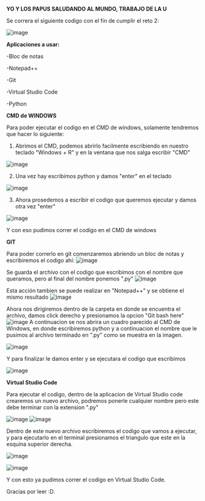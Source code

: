 ****YO Y LOS PAPUS SALUDANDO AL MUNDO, TRABAJO DE LA U****

Se correra el siguiente codigo con el fin de cumplir el reto 2:

![image](https://user-images.githubusercontent.com/124613814/218352663-9b96a455-af87-4c99-b41a-e9fb62365fce.png)

**Aplicaciones a usar:**


-Bloc de notas

-Notepad++

-Git

-Virtual Studio Code

-Python

**CMD de WINDOWS**

Para poder ejecutar el codigo en el CMD de windows, solamente tendremos que hacer lo siguiente:

1. Abrimos el CMD, podemos abrirlo facilmente escribiendo en nuestro teclado "Windows + R" y en la ventana que nos salga escribir "CMD"

![image](https://user-images.githubusercontent.com/124613814/218357175-06ba9009-2ecc-4dba-9f94-8683c1f4087f.png)

2. Una vez hay escribimos python y damos "enter" en el teclado

![image](https://user-images.githubusercontent.com/124613814/218357299-3488b6dd-b1ea-4a2c-912a-44bf834545ce.png)

3. Ahora prosedemos a escribir el codigo que queremos ejecutar y damos otra vez "enter"

![image](https://user-images.githubusercontent.com/124613814/218357367-aca0651f-113b-46e3-8ccf-1a2185ede306.png)

Y con eso pudimos correr el codigo en el CMD de windows

**GIT**

Para poder correrlo en git comenzaremos abriendo un bloc de notas y escribiremos el codigo ahí:
![image](https://user-images.githubusercontent.com/124613814/218352799-3234f3d2-9031-4d7a-a72f-24a832a86621.png)

Se guarda el archivo con el codigo que escribimos con el nombre que queramos, pero al final del nombre ponemos ".py"
![image](https://user-images.githubusercontent.com/124613814/218353120-4e55be93-35de-45ca-bf86-c263edeed300.png)

Esta acción tambien se puede realizar en "Notepad++" y se obtiene el mismo resultado
![image](https://user-images.githubusercontent.com/124613814/218353203-f2d81086-cb00-45c9-bbd5-3c9a561f05bc.png)

Ahora nos dirigiremos dentro de la carpeta en donde se encuentra el archivo, damos click derecho y presionamos la opcion "Git bash here"
![image](https://user-images.githubusercontent.com/124613814/218353395-d0c2bfff-777c-4ad9-ab2c-11a0581fcfb6.png)
A continuacion se nos abrira un cuadro parecido al CMD de Windows, en donde escribiremos python y a continuacion el nombre que le pusimos al archivo terminado en ".py" como se muestra en la imagen.

![image](https://user-images.githubusercontent.com/124613814/218354473-4b944ad8-8b9f-4b1f-b07a-2b5bc30a6bcd.png)

Y para finalizar le damos enter y se ejecutara el codigo que escribimos

![image](https://user-images.githubusercontent.com/124613814/218354535-d5f7acc8-9f56-4580-a3b0-c618b7c6d5cf.png)

**Virtual Studio Code**

Para ejecutar el codigo, dentro de la aplicacion de Virtual Studio code crearemos un nuevo archivo, podremos ponerle cualquier nombre pero este debe terminar con la extension ".py"

![image](https://user-images.githubusercontent.com/124613814/218356213-d06f510c-37bb-4331-9365-e35fce8dcf61.png)
![image](https://user-images.githubusercontent.com/124613814/218356159-e2c96e1f-faad-4388-a5b6-de969c72e2e4.png)

Dentro de este nuevo archivo escribiremos el codigo que vamos a ejecutar, y para ejecutarlo en el terminal presionamos el triangulo que este en la esquina superior derecha.

![image](https://user-images.githubusercontent.com/124613814/218356536-f0c296fb-482f-412b-a03e-290df575a011.png)

![image](https://user-images.githubusercontent.com/124613814/218356593-c7aaff0c-a21d-484c-aa70-596f751ee9a4.png)

Y con esto ya pudimos correr el codigo en Virtual Studio Code.


Gracias por leer :D.
